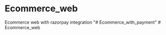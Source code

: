 # Ecommerce_web
Ecommerce web with razorpay integration
"# Ecommerce_with_payment" 
#   E c o m m e r c e _ w e b  
 
